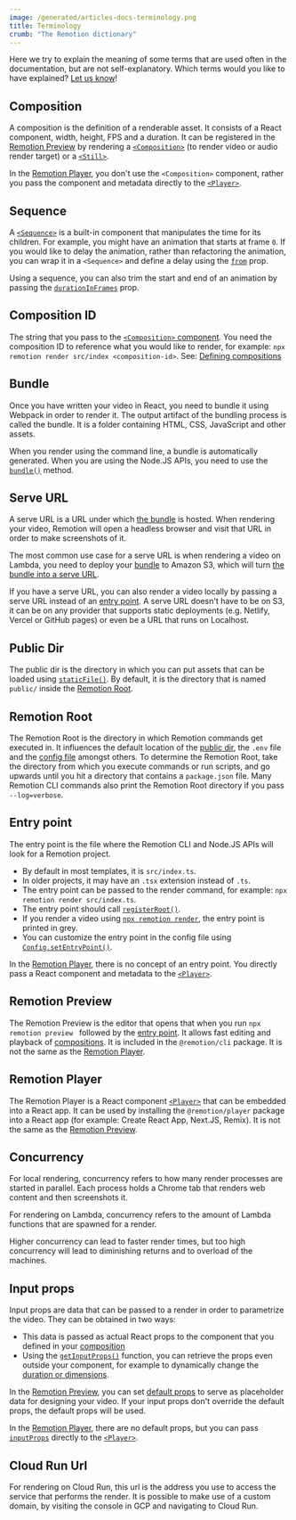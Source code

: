 ```yaml
---
image: /generated/articles-docs-terminology.png
title: Terminology
crumb: "The Remotion dictionary"
---
```


Here we try to explain the meaning of some terms that are used often in the documentation, but are not self-explanatory. Which terms would you like to have explained? [Let us know](https://remotion.dev/issue)!

## Composition

A composition is the definition of a renderable asset. It consists of a React component, width, height, FPS and a duration. It can be registered in the [Remotion Preview](#remotion-preview) by rendering a [`<Composition>`](/docs/composition) (to render video or audio render target) or a [`<Still>`](/docs/still).

In the [Remotion Player](#remotion-player), you don't use the `<Composition>` component, rather you pass the component and metadata directly to the [`<Player>`](/docs/player).

## Sequence

A [`<Sequence>`](/docs/sequence) is a built-in component that manipulates the time for its children. For example, you might have an animation that starts at frame `0`. If you would like to delay the animation, rather than refactoring the animation, you can wrap it in a `<Sequence>` and define a delay using the [`from`](/docs/sequence#from) prop.

Using a sequence, you can also trim the start and end of an animation by passing the [`durationInFrames`](/docs/sequence#durationinframes) prop.

## Composition ID

The string that you pass to the [`<Composition>` component](#composition). You need the composition ID to reference what you would like to render, for example: `npx remotion render src/index <composition-id>`. See: [Defining compositions](/docs/the-fundamentals#defining-compositions)

## Bundle

Once you have written your video in React, you need to bundle it using Webpack in order to render it. The output artifact of the bundling process is called the bundle. It is a folder containing HTML, CSS, JavaScript and other assets.

When you render using the command line, a bundle is automatically generated. When you are using the Node.JS APIs, you need to use the [`bundle()`](/docs/bundle) method.

## Serve URL

A serve URL is a URL under which [the bundle](#bundle) is hosted. When rendering your video, Remotion will open a headless browser and visit that URL in order to make screenshots of it.

The most common use case for a serve URL is when rendering a video on Lambda, you need to deploy your [bundle](#bundle) to Amazon S3, which will turn [the bundle into a serve URL](/docs/lambda/cli/sites#create).

If you have a serve URL, you can also render a video locally by passing a serve URL instead of an [entry point](#entry-point). A serve URL doesn't have to be on S3, it can be on any provider that supports static deployments (e.g. Netlify, Vercel or GitHub pages) or even be a URL that runs on Localhost.

## Public Dir

The public dir is the directory in which you can put assets that can be loaded using [`staticFile()`](/docs/staticfile). By default, it is the directory that is named `public/` inside the [Remotion Root](#remotion-root).

## Remotion Root

The Remotion Root is the directory in which Remotion commands get executed in. It influences the default location of the [public dir](#public-dir), the `.env` file and the [config file](/docs/config) amongst others. To determine the Remotion Root, take the directory from which you execute commands or run scripts, and go upwards until you hit a directory that contains a `package.json` file. Many Remotion CLI commands also print the Remotion Root directory if you pass `--log=verbose`.

## Entry point

The entry point is the file where the Remotion CLI and Node.JS APIs will look for a Remotion project.

- By default in most templates, it is `src/index.ts`.
- In older projects, it may have an `.tsx` extension instead of `.ts`.
- The entry point can be passed to the render command, for example: `npx remotion render src/index.ts`.
- The entry point should call [`registerRoot()`](/docs/register-root).
- If you render a video using [`npx remotion render`](/docs/cli/render), the entry point is printed in grey.
- You can customize the entry point in the config file using [`Config.setEntryPoint()`](/docs/config#setentrypoint).

In the [Remotion Player](#remotion-player), there is no concept of an entry point. You directly pass a React component and metadata to the [`<Player>`](/docs/player/player).

## Remotion Preview

The Remotion Preview is the editor that opens that when you run `npx remotion preview ` followed by the [entry point](#entry-point). It allows fast editing and playback of [compositions](#composition). It is included in the `@remotion/cli` package. It is not the same as the [Remotion Player](#remotion-player).

## Remotion Player

The Remotion Player is a React component [`<Player>`](/docs/player) that can be embedded into a React app. It can be used by installing the `@remotion/player` package into a React app (for example: Create React App, Next.JS, Remix). It is not the same as the [Remotion Preview](#remotion-preview).

## Concurrency

For local rendering, concurrency refers to how many render processes are started in parallel. Each process holds a Chrome tab that renders web content and then screenshots it.

For rendering on Lambda, concurrency refers to the amount of Lambda functions that are spawned for a render.

Higher concurrency can lead to faster render times, but too high concurrency will lead to diminishing returns and to overload of the machines.

## Input props

Input props are data that can be passed to a render in order to parametrize the video. They can be obtained in two ways:

- This data is passed as actual React props to the component that you defined in your [composition](#composition)
- Using the [`getInputProps()`](/docs/get-input-props) function, you can retrieve the props even outside your component, for example to dynamically change the [duration or dimensions](/docs/dynamic-metadata).

In the [Remotion Preview](#remotion-preview), you can set [default props](/docs/composition#defaultprops) to serve as placeholder data for designing your video. If your input props don't override the default props, the default props will be used.

In the [Remotion Player](#remotion-player), there are no default props, but you can pass [`inputProps`](/docs/player/player#inputprops) directly to the [`<Player>`](/docs/player).

## Cloud Run Url

For rendering on Cloud Run, this url is the address you use to access the service that performs the render. It is possible to make use of a custom domain, by visiting the console in GCP and navigating to Cloud Run.
